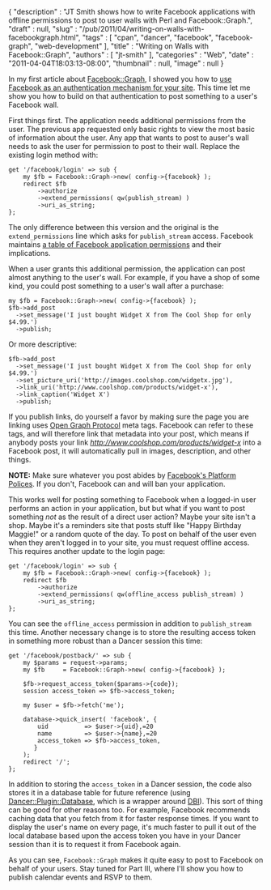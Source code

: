 {
   "description" : "JT Smith shows how to write Facebook applications with offline permissions to post to user walls with Perl and Facebook::Graph.",
   "draft" : null,
   "slug" : "/pub/2011/04/writing-on-walls-with-facebookgraph.html",
   "tags" : [
      "cpan",
      "dancer",
      "facebook",
      "facebook-graph",
      "web-development"
   ],
   "title" : "Writing on Walls with Facebook::Graph",
   "authors" : [
      "jt-smith"
   ],
   "categories" : "Web",
   "date" : "2011-04-04T18:03:13-08:00",
   "thumbnail" : null,
   "image" : null
}



In my first article about [Facebook::Graph](http://search.cpan.org/perldoc?Facebook::Graph), I showed you how to [use Facebook as an authentication mechanism for your site](/pub/2011/03/facebook-authentication-with-perl-and-facebookgraph.html). This time let me show you how to build on that authentication to post something to a user's Facebook wall.

First things first. The application needs additional permissions from the user. The previous app requested only basic rights to view the most basic of information about the user. Any app that wants to post to auser's wall needs to ask the user for permission to post to their wall. Replace the existing login method with:

    get '/facebook/login' => sub {
        my $fb = Facebook::Graph->new( config->{facebook} );
        redirect $fb
            ->authorize
            ->extend_permissions( qw(publish_stream) )
            ->uri_as_string;
    };

The only difference between this version and the original is the `extend_permissions` line which asks for `publish_stream` access. Facebook maintains [a table of Facebook application permissions](http://developers.facebook.com/docs/authentication/permissions/) and their implications.

When a user grants this additional permission, the application can post almost anything to the user's wall. For example, if you have a shop of some kind, you could post something to a user's wall after a purchase:

    my $fb = Facebook::Graph->new( config->{facebook} );
    $fb->add_post
      ->set_message('I just bought Widget X from The Cool Shop for only $4.99.')
      ->publish;

Or more descriptive:

    $fb->add_post
      ->set_message('I just bought Widget X from The Cool Shop for only $4.99.')
      ->set_picture_uri('http://images.coolshop.com/widgetx.jpg'),
      ->link_uri('http://www.coolshop.com/products/widget-x'),
      ->link_caption('Widget X')
      ->publish;

If you publish links, do yourself a favor by making sure the page you are linking uses [Open Graph Protocol](http://ogp.me/) meta tags. Facebook can refer to these tags, and will therefore link that metadata into your post, which means if anybody posts your link *http://www.coolshop.com/products/widget-x* into a Facebook post, it will automatically pull in images, description, and other things.

**NOTE:** Make sure whatever you post abides by [Facebook's Platform Polices](http://developers.facebook.com/policy/). If you don't, Facebook can and will ban your application.

This works well for posting something to Facebook when a logged-in user performs an action in your application, but but what if you want to post something *not* as the result of a direct user action? Maybe your site isn't a shop. Maybe it's a reminders site that posts stuff like "Happy Birthday Maggie!" or a random quote of the day. To post on behalf of the user even when they aren't logged in to your site, you must request offline access. This requires another update to the login page:

    get '/facebook/login' => sub {
        my $fb = Facebook::Graph->new( config->{facebook} );
        redirect $fb
            ->authorize
            ->extend_permissions( qw(offline_access publish_stream) )
            ->uri_as_string;
    };

You can see the `offline_access` permission in addition to `publish_stream` this time. Another necessary change is to store the resulting access token in something more robust than a Dancer session this time:

    get '/facebook/postback/' => sub {
        my $params = request->params;
        my $fb     = Facebook::Graph->new( config->{facebook} );

        $fb->request_access_token($params->{code});
        session access_token => $fb->access_token;

        my $user = $fb->fetch('me');

        database->quick_insert( 'facebook', {
            uid          => $user->{uid},=20
            name         => $user->{name},=20
            access_token => $fb->access_token,
           }
        );
        redirect '/';
    };

In addition to storing the `access_token` in a Dancer session, the code also stores it in a database table for future reference (using [Dancer::Plugin::Database](http://search.cpan.org/perldoc?Dancer::Plugin::Database), which is a wrapper around [DBI](http://search.cpan.org/perldoc?DBI)). This sort of thing can be good for other reasons too. For example, Facebook recommends caching data that you fetch from it for faster response times. If you want to display the user's name on every page, it's much faster to pull it out of the local database based upon the access token you have in your Dancer session than it is to request it from Facebook again.

As you can see, `Facebook::Graph` makes it quite easy to post to Facebook on behalf of your users. Stay tuned for Part III, where I'll show you how to publish calendar events and RSVP to them.
